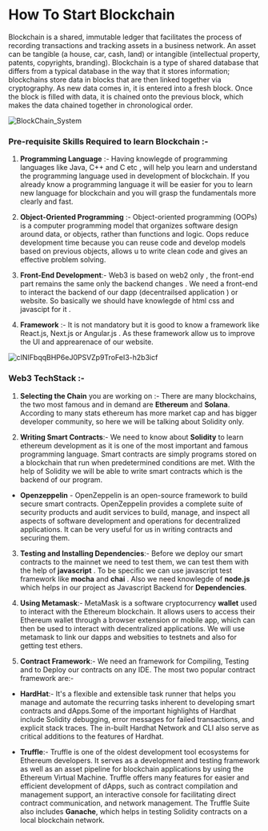 # How To Start Blockchain

Blockchain is a shared, immutable ledger that facilitates the process of recording transactions and tracking assets in a business network. An asset can be tangible (a house, car, cash, land) or intangible (intellectual property, patents, copyrights, branding). Blockchain is a type of shared database that differs from a typical database in the way that it stores information; blockchains store data in blocks that are then linked together via cryptography. As new data comes in, it is entered into a fresh block. Once the block is filled with data, it is chained onto the previous block, which makes the data chained together in chronological order.



![BlockChain_System](https://user-images.githubusercontent.com/95535448/189102134-4b8ed715-9773-46ed-8e59-b232832e432f.jpg)

### Pre-requisite Skills Required to learn Blockchain :-

1) **Programming Language** :- Having knowlegde of programming languages like Java, C++ and C  etc , will help you learn and understand the programming language used in development of blockchain. If you already know a programming language it will be easier for you to learn new language for blockchain and you will grasp the fundamentals more clearly and fast.

2) **Object-Oriented Programming** :- Object-oriented programming (OOPs) is a computer programming model that organizes software design around data, or objects, rather than functions and logic. Oops reduce development time because you can reuse code and develop models based on previous objects, allows u to write clean code and gives an effective problem solving.

3) **Front-End Development**:- Web3 is based on web2 only , the front-end part remains the same only the backend changes . We need a front-end to interact the backend of our dapp (decentrailsed application ) or website. So basically we should have knowlegde of html css and javascipt for it .

4) **Framework** :- It is not mandatory but it is good to know a framework like React.js, Next.js or Angular.js . As these framework allow us to improve the UI and apprearenace of our website. 


![cINIFbqqBHP6eJ0PSVZp9TroFeI3-h2b3icf](https://user-images.githubusercontent.com/95535448/189276256-ff2c50e8-5ae5-49a7-93b8-ae619c366d4d.png)




### Web3 TechStack :-

1) **Selecting the Chain** you are working on :- There are many blockchains, the two most famous and in demand are **Ethereum** and **Solana**. According to many stats
ethereum has more market cap and has bigger developer community, so here we will be talking about Solidity only.

2) **Writing Smart Contracts**:- We need to know about **Solidity** to learn ethereum development as it is one of the most important and famous programming language. Smart contracts are simply programs stored on a blockchain that run when predetermined conditions are met. With the help of Solidity we will be able to write smart contracts which is the backend of our program.

- **Openzeppelin** - OpenZeppelin is an open-source framework to build secure smart contracts. OpenZeppelin provides a complete suite of security products and audit services to build, manage, and inspect all aspects of software development and operations for decentralized applications. It can be very useful for us in writing contracts and securing them.

3) **Testing and Installing Dependencies**:- Before we deploy our smart contracts to the mainnet we need to test them, we can test them with the help of **javascript** . To be specific we can use javascript test framework like **mocha** and **chai** . Also we need knowlegde of **node.js** which helps in our project as Javascript Backend for **Dependencies**.

4) **Using Metamask**:- MetaMask is a software cryptocurrency **wallet** used to interact with the Ethereum blockchain. It allows users to access their Ethereum wallet through a browser extension or mobile app, which can then be used to interact with decentralized applications. We will use metamask to link our dapps and websities to testnets and also for getting test ethers.

5) **Contract Framework**:- We need an framework for Compiling, Testing and to Deploy our contracts on any IDE. The most two popular contract framework are:-

- **HardHat**:- It's a flexible and extensible task runner that helps you manage and automate the recurring tasks inherent to developing smart contracts and dApps.Some of the important highlights of Hardhat include Solidity debugging, error messages for failed transactions, and explicit stack traces. The in-built Hardhat Network and CLI also serve as critical additions to the features of Hardhat. 

- **Truffle**:- Truffle is one of the oldest development tool ecosystems for Ethereum developers. It serves as a development and testing framework as well as an asset pipeline for blockchain applications by using the Ethereum Virtual Machine. Truffle offers many features for easier and efficient development of dApps, such as contract compilation and management support, an interactive console for facilitating direct contract communication, and network management.
The Truffle Suite also includes **Ganache**, which helps in testing Solidity contracts on a local blockchain network.

